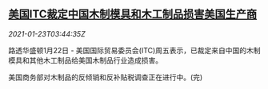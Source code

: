 <!--1611374107000-->
[美国ITC裁定中国木制模具和木工制品损害美国生产商](https://cn.reuters.com/article/us-itc-china-wood-0123-idCNKBS29S03W)
------

<div><i>2021-01-23T03:44:35Z</i></div><p>路透华盛顿1月22日 - 美国国际贸易委员会(ITC)周五表示，已裁定来自中国的木制模具和其他木工制品给美国木制品行业造成损害。</p><p>美国商务部对木制品的反倾销和反补贴税调查正在进行中。(完)</p>
